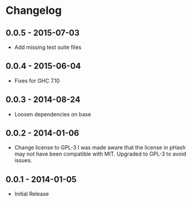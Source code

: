 # Changelog
## 0.0.5 - 2015-07-03
-  Add missing test suite files
## 0.0.4 - 2015-06-04
-  Fixes for GHC 7.10
## 0.0.3 - 2014-08-24
-  Loosen dependencies on base
## 0.0.2 - 2014-01-06
- Change license to GPL-3 I was made aware that the license in pHash
  may not have been compatible with MIT. Upgraded to GPL-3 to avoid
  issues.
## 0.0.1 - 2014-01-05
- Initial Release

